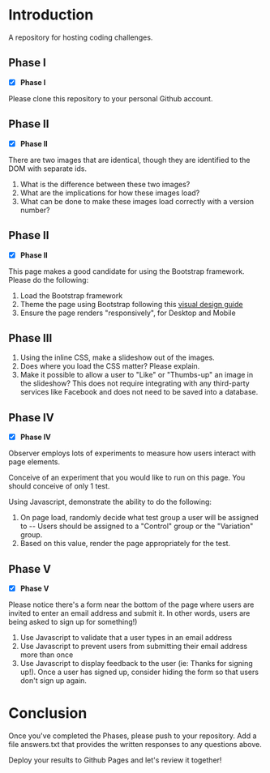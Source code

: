 # Introduction

A repository for hosting coding challenges.

## Phase I
- [x] **Phase I**

Please clone this repository to your personal Github account.

## Phase II
- [x] **Phase II**

There are two images that are identical, though they are identified to the DOM with separate ids.

1. What is the difference between these two images?
2. What are the implications for how these images load?
3. What can be done to make these images load correctly with a version number?

## Phase II
- [x] **Phase II**

This page makes a good candidate for using the Bootstrap framework.  Please do the following:

1. Load the Bootstrap framework
2. Theme the page using Bootstrap following this <a href="design-guide.png">visual design guide</a>
3. Ensure the page renders "responsively", for Desktop and Mobile

## Phase III

1. Using the inline CSS, make a slideshow out of the images.
2. Does where you load the CSS matter?  Please explain.
3. Make it possible to allow a user to "Like" or "Thumbs-up" an image in the slideshow?  This does not require integrating with any third-party services like Facebook and does not need to be saved into a database.

## Phase IV
- [x] **Phase IV**

Observer employs lots of experiments to measure how users interact with page elements.

Conceive of an experiment that you would like to run on this page.  You should conceive of only 1 test.

Using Javascript, demonstrate the ability to do the following:

1. On page load, randomly decide what test group a user will be assigned to -- Users should be assigned to a "Control" group or the "Variation" group.
2. Based on this value, render the page appropriately for the test.

## Phase V
- [x] **Phase V**

Please notice there's a form near the bottom of the page where users are invited to enter an email address and submit it.  In other words, users are being asked to sign up for something!)

1. Use Javascript to validate that a user types in an email address
2. Use Javascript to prevent users from submitting their email address more than once
3. Use Javascript to display feedback to the user (ie: Thanks for signing up!).  Once a user has signed up, consider hiding the form so that users don't sign up again.

# Conclusion

Once you've completed the Phases, please push to your repository.  Add a file answers.txt that provides the written responses to any questions above.

Deploy your results to Github Pages and let's review it together!
